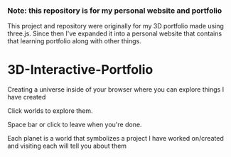### Note: this repository is for my personal website **and** portfolio
This project and repository were originally for my 3D portfolio made using three.js. Since then I've expanded it into a personal website that contains that learning portfolio along with other things.

# 3D-Interactive-Portfolio
Creating a universe inside of your browser where you can explore things I have created


Click worlds to explore them.

Space bar or click to leave when you're done.

Each planet is a world that symbolizes a project I have worked on/created and visiting each will tell you about them
